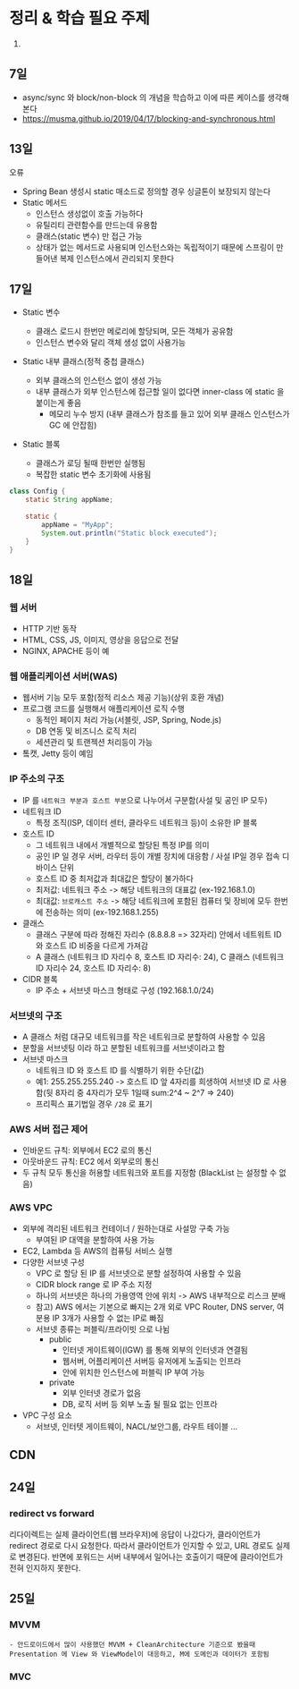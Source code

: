# 정리 & 학습 필요 주제
1. 

## 7일
- async/sync 와 block/non-block 의 개념을 학습하고 이에 따른 케이스를 생각해본다
- https://musma.github.io/2019/04/17/blocking-and-synchronous.html

## 13일

오류 
- Spring Bean 생성시 static 매소드로 정의할 경우 싱글톤이 보장되지 않는다
- Static 메서드
  - 인스턴스 생성없이 호출 가능하다
  - 유틸리티 관련함수를 만드는데 유용함
  - 클래스(static 변수) 만 접근 가능
  - 상태가 없는 메서드로 사용되며 인스턴스와는 독립적이기 때문에 스프링이 만들어낸 복제 인스턴스에서 관리되지 못한다

## 17일
- Static 변수
  - 클래스 로드시 한번만 메로리에 할당되며, 모든 객체가 공유함
  - 인스턴스 변수와 달리 객체 생성 없이 사용가능
- Static 내부 클래스(정적 중첩 클래스)
  - 외부 클래스의 인스턴스 없이 생성 가능
  - 내부 클래스가 외부 인스턴스에 접근할 일이 없다면 inner-class 에 static 을 붙이는게 좋음
    - 메모리 누수 방지 (내부 클래스가 참조를 들고 있어 외부 클래스 인스턴스가 GC 에 안잡힘)
  
- Static 블록
  - 클래스가 로딩 될때 한번만 실행됨
  - 복잡한 static 변수 초기화에 사용됨
``` java
class Config {
    static String appName;
    
    static {
        appName = "MyApp";
        System.out.println("Static block executed");
    }
}
```
## 18일

### 웹 서버
- HTTP  기반 동작
- HTML, CSS, JS, 이미지, 영상을 응답으로 전달
- NGINX, APACHE 등이 예

### 웹 애플리케이션 서버(WAS)
- 웹서버 기능 모두 포함(정적 리소스 제공 기능)(상위 호환 개념)
- 프로그램 코드를 실행해서 애플리케이션 로직 수행
  - 동적인 페이지 처리 가능(서블릿, JSP, Spring, Node.js)
  - DB 연동 및 비즈니스 로직 처리
  - 세션관리 및 트랜젝션 처리등이 가능
- 톸캣, Jetty 등이 예임

### IP 주소의  구조
- IP 를 `네트워크 부분과 호스트 부분`으로 나누어서 구분함(사설 및 공인 IP 모두)
- 네트워크 ID
  - 특정 조직(ISP, 데이터 센터, 클라우드 네트워크 등)이 소유한 IP 블록
- 호스트 ID
  - 그 네트워크 내에서 개별적으로 할당된 특정 IP를 의미
  - 공인 IP 일 경우 서버, 라우터 등이 개별 장치에 대응함 / 사설 IP일 경우 접속 디바이스 단위
  - 호스트 ID 중 최저값과 최대값은 할당이 불가하다
  - 최저값: 네트워크 주소 -> 해당 네트워크의 대표값 (ex-192.168.1.0)
  - 최대값: `브로캐스트 주소` -> 해당 네트워크에 포함된 컴퓨터 및 장비에 모두 한번에 전송하는 의미 (ex-192.168.1.255)
- 클래스
  - 클래스 구분에 따라 정해진 자리수 (8.8.8.8 => 32자리) 안에서 네트워트 ID 와 호스트 ID 비중을 다르게 가져감
  - A 클래스 (네트워크 ID 자리수 8, 호스트 ID 자리수: 24), C 클래스 (네트워크 ID 자리수 24, 호스트 ID 자리수: 8)
- CIDR 블록
  - IP 주소 + 서브넷 마스크 형태로 구성 (192.168.1.0/24)

### 서브넷의 구조
- A 클래스 처럼 대규모 네트워크를 작은 네트워크로 분할하여 사용할 수 있음
- 분할을 서브넷팅 이라 하고 분할된 네트워크를 서브넷이라고 함
- 서브넷 마스크
  - 네트워크 ID 와 호스트 ID 를 식별하기 위한 수단(값)
  - 예1: 255.255.255.240 -> 호스트 ID 앞 4자리를 희생하여 서브넷 ID 로 사용함(뒷 8자리 중 4자리가 모두 1일때 sum:2^4 ~ 2^7 => 240)
  - 프리픽스 표기법일 경우 `/28` 로 표기

### AWS 서버 접근 제어
- 인바운드 규칙: 외부에서 EC2 로의 통신
- 아웃바운드 규칙: EC2 에서 외부로의 통신
- 두 규칙 모두 통신을 허용할 네트워크와 포트를 지정함 (BlackList 는 설정할 수 없음)

### AWS VPC
- 외부에 격리된 네트워크 컨테이너 / 원하는대로 사설망 구축 가능
  - 부여된 IP 대역을 분할하여 사용 가능
- EC2, Lambda 등 AWS의 컴퓨팅 서비스 실행
- 다양한 서브넷 구성
  - VPC 로 할당 된 IP 를 서브넷으로 분할 설정하여 사용할 수 있음
  - CIDR block range 로 IP 주소 지정
  - 하나의 서브넷은 하나의 가용영역 안에 위치 -> AWS 내부적으로 리스크 분배
  - 참고) AWS 에서는 기본으로 빠지는 2개 외로 VPC Router, DNS server, 여분용 IP 3개가 사용할 수 없는 IP로 빠짐
  - 서브넷 종류는 퍼블릭/프라이빗 으로 나뉨
    - public 
      - 인터넷 게이트웨이(IGW) 를 통해 외부의 인터넷과 연결됨
      - 웹서버, 어플리케이션 서버등 유저에게 노출되는 인프라
      - 안에 위치한 인스턴스에 퍼블릭 IP 부여 가능 
    - private
      - 외부 인터넷 경로가 없음
      - DB, 로직 서버 등 외부 노출 될 필요 없는 인프라
- VPC 구성 요소
  - 서브넷, 인터텟 게이트웨이, NACL/보안그룹, 라우트 테이블 ...

## CDN

## 24일

### redirect vs forward
리다이렉트는 실제 클라이언트(웹 브라우저)에 응답이 나갔다가, 클라이언트가 redirect 경로로 다시 요청한다. 
따라서 클라이언트가 인지할 수 있고, URL 경로도 실제로 변경된다. 
반면에 포워드는 서버 내부에서 일어나는 호출이기 때문에 클라이언트가 전혀 인지하지 못한다.

## 25일

### MVVM
    - 안드로이드에서 많이 사용했던 MVVM + CleanArchitecture 기준으로 봤을때 Presentation 에 View 와 ViewModel이 대응하고, M에 도메인과 데이터가 포함됨

### MVC

